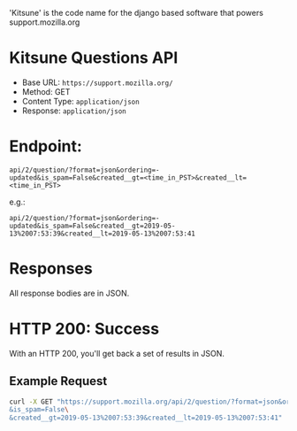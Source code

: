'Kitsune' is the code name for the django based software that powers support.mozilla.org

# Kitsune Questions API

* Base URL: `https://support.mozilla.org/`
* Method: GET
* Content Type: ``application/json``
* Response: ``application/json``

# Endpoint:

```
api/2/question/?format=json&ordering=-updated&is_spam=False&created__gt=<time_in_PST>&created__lt=<time_in_PST>
```

e.g.:

```
api/2/question/?format=json&ordering=-updated&is_spam=False&created__gt=2019-05-13%2007:53:39&created__lt=2019-05-13%2007:53:41
```

# Responses

All response bodies are in JSON.

# HTTP 200: Success

With an HTTP 200, you'll get back a set of results in JSON.

## Example Request

```bash
curl -X GET "https://support.mozilla.org/api/2/question/?format=json&ordering=-updated
&is_spam=False\
&created__gt=2019-05-13%2007:53:39&created__lt=2019-05-13%2007:53:41"
```
